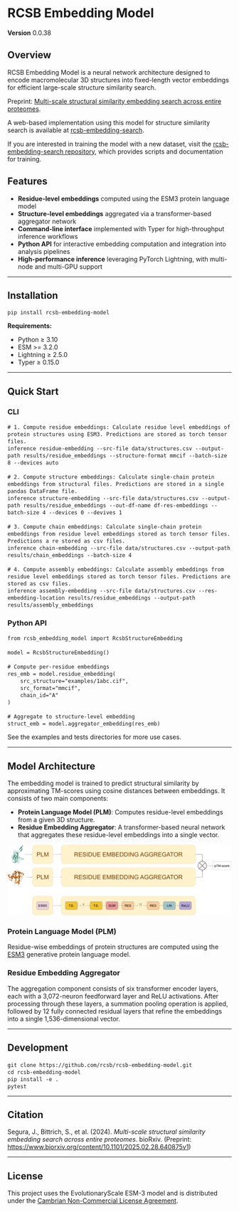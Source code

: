 # RCSB Embedding Model

**Version** 0.0.38


## Overview

RCSB Embedding Model is a neural network architecture designed to encode macromolecular 3D structures into fixed-length vector embeddings for efficient large-scale structure similarity search.

Preprint: [Multi-scale structural similarity embedding search across entire proteomes](https://www.biorxiv.org/content/10.1101/2025.02.28.640875v1).

A web-based implementation using this model for structure similarity search is available at [rcsb-embedding-search](http://embedding-search.rcsb.org).

If you are interested in training the model with a new dataset, visit the [rcsb-embedding-search repository](https://github.com/bioinsilico/rcsb-embedding-search), which provides scripts and documentation for training.


## Features

- **Residue-level embeddings** computed using the ESM3 protein language model  
- **Structure-level embeddings** aggregated via a transformer-based aggregator network  
- **Command-line interface** implemented with Typer for high-throughput inference workflows  
- **Python API** for interactive embedding computation and integration into analysis pipelines  
- **High-performance inference** leveraging PyTorch Lightning, with multi-node and multi-GPU support  

---

## Installation

    pip install rcsb-embedding-model

**Requirements:**

- Python ≥ 3.10
- ESM >= 3.2.0
- Lightning ≥ 2.5.0 
- Typer ≥ 0.15.0

---

## Quick Start

### CLI

    # 1. Compute residue embeddings: Calculate residue level embeddings of protein structures using ESM3. Predictions are stored as torch tensor files.
    inference residue-embedding --src-file data/structures.csv --output-path results/residue_embeddings --structure-format mmcif --batch-size 8 --devices auto

    # 2. Compute structure embeddings: Calculate single-chain protein embeddings from structural files. Predictions are stored in a single pandas DataFrame file.
    inference structure-embedding --src-file data/structures.csv --output-path results/residue_embeddings --out-df-name df-res-embeddings --batch-size 4 --devices 0 --devives 1

    # 3. Compute chain embeddings: Calculate single-chain protein embeddings from residue level embeddings stored as torch tensor files. Predictions a re stored as csv files.
    inference chain-embedding --src-file data/structures.csv --output-path results/chain_embeddings --batch-size 4

    # 4. Compute assembly embeddings: Calculate assembly embeddings from residue level embeddings stored as torch tensor files. Predictions are stored as csv files.
    inference assembly-embedding --src-file data/structures.csv --res-embedding-location results/residue_embeddings --output-path results/assembly_embeddings

### Python API

    from rcsb_embedding_model import RcsbStructureEmbedding

    model = RcsbStructureEmbedding()

    # Compute per-residue embeddings
    res_emb = model.residue_embedding(
        src_structure="examples/1abc.cif",
        src_format="mmcif",
        chain_id="A"
    )

    # Aggregate to structure-level embedding
    struct_emb = model.aggregator_embedding(res_emb)

See the examples and tests directories for more use cases.

---

## Model Architecture

The embedding model is trained to predict structural similarity by approximating TM-scores using cosine distances between embeddings. It consists of two main components:

- **Protein Language Model (PLM)**: Computes residue-level embeddings from a given 3D structure.
- **Residue Embedding Aggregator**: A transformer-based neural network that aggregates these residue-level embeddings into a single vector.

![Embedding model architecture](assets/embedding-model-architecture.png)

### **Protein Language Model (PLM)**
Residue-wise embeddings of protein structures are computed using the [ESM3](https://www.evolutionaryscale.ai/) generative protein language model.

### **Residue Embedding Aggregator**
The aggregation component consists of six transformer encoder layers, each with a 3,072-neuron feedforward layer and ReLU activations. After processing through these layers, a summation pooling operation is applied, followed by 12 fully connected residual layers that refine the embeddings into a single 1,536-dimensional vector.

---

## Development

    git clone https://github.com/rcsb/rcsb-embedding-model.git
    cd rcsb-embedding-model
    pip install -e .
    pytest

---

## Citation

Segura, J., Bittrich, S., et al. (2024). *Multi-scale structural similarity embedding search across entire proteomes*. bioRxiv. (Preprint: https://www.biorxiv.org/content/10.1101/2025.02.28.640875v1)

---

## License

This project uses the EvolutionaryScale ESM-3 model and is distributed under the
[Cambrian Non-Commercial License Agreement](https://www.evolutionaryscale.ai/policies/cambrian-non-commercial-license-agreement).